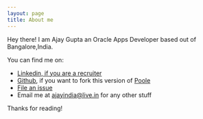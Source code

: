 ```yaml
---
layout: page
title: About me
---
```


<p class="message">
  Hey there! I am Ajay Gupta an Oracle Apps Developer based out of Bangalore,India.
</p>
  You can find me on:
  
* [Linkedin, if you are a recruiter](http://in.linkedin.com/in/ajaygupta200/)
* [Github](https://github.com/ajgupta/ajgupta.github.io), if you want to fork this version of [Poole](http://lanyon.getpoole.com/)
* [File an issue](https://github.com/ajgupta/Feedback/issues/new)
* Email me at ajayindia@live.in for any other stuff

Thanks for reading!
